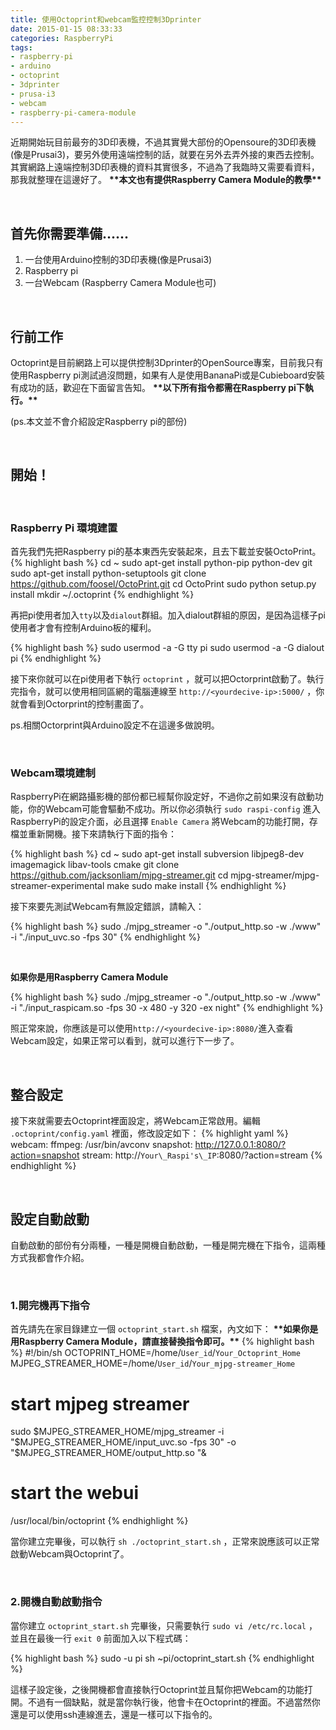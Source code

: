 ```yaml
---
title: 使用Octoprint和webcam監控控制3Dprinter
date: 2015-01-15 08:33:33
categories: RaspberryPi
tags:
- raspberry-pi
- arduino
- octoprint
- 3dprinter
- prusa-i3
- webcam
- raspberry-pi-camera-module
---
```

近期開始玩目前最夯的3D印表機，不過其實覺大部份的Opensoure的3D印表機(像是Prusai3)，要另外使用遠端控制的話，就要在另外去弄外接的東西去控制。其實網路上遠端控制3D印表機的資料其實很多，不過為了我臨時又需要看資料，那我就整理在這邊好了。
**\*\*本文也有提供Raspberry Camera Module的教學\*\***

<br>

## 首先你需要準備......
1. 一台使用Arduino控制的3D印表機(像是Prusai3)
2. Raspberry pi
3. 一台Webcam (Raspberry Camera Module也可)

<br>

## 行前工作
Octoprint是目前網路上可以提供控制3Dprinter的OpenSource專案，目前我只有使用Raspberry pi測試過沒問題，如果有人是使用BananaPi或是Cubieboard安裝有成功的話，歡迎在下面留言告知。
**\*\*以下所有指令都需在Raspberry pi下執行。\*\***

(ps.本文並不會介紹設定Raspberry pi的部份)


<br>

## 開始！

<br>

### Raspberry Pi 環境建置
首先我們先把Raspberry pi的基本東西先安裝起來，且去下載並安裝OctoPrint。
{% highlight bash %}
cd ~
sudo apt-get install python-pip python-dev git
sudo apt-get install python-setuptools
git clone https://github.com/foosel/OctoPrint.git
cd OctoPrint
sudo python setup.py install
mkdir ~/.octoprint
{% endhighlight %}

再把pi使用者加入`tty`以及`dialout`群組。加入dialout群組的原因，是因為這樣子pi使用者才會有控制Arduino板的權利。

{% highlight bash %}
sudo usermod -a -G tty pi
sudo usermod -a -G dialout pi
{% endhighlight %}

接下來你就可以在pi使用者下執行 `octoprint` ，就可以把Octorprint啟動了。執行完指令，就可以使用相同區網的電腦連線至 `http://<yourdecive-ip>:5000/` ，你就會看到Octorprint的控制畫面了。

ps.相關Octorprint與Arduino設定不在這邊多做說明。

<br>

### Webcam環境建制

RaspberryPi在網路攝影機的部份都已經幫你設定好，不過你之前如果沒有啟動功能，你的Webcam可能會驅動不成功。所以你必須執行 `sudo raspi-config` 進入RaspberryPi的設定介面，必且選擇 `Enable Camera` 將Webcam的功能打開，存檔並重新開機。接下來請執行下面的指令：

{% highlight bash %}
cd ~
sudo apt-get install subversion libjpeg8-dev imagemagick libav-tools cmake
git clone https://github.com/jacksonliam/mjpg-streamer.git
cd mjpg-streamer/mjpg-streamer-experimental
make
sudo make install
{% endhighlight %}

接下來要先測試Webcam有無設定錯誤，請輸入：

{% highlight bash %}
sudo ./mjpg_streamer -o "./output_http.so -w ./www" -i "./input_uvc.so -fps 30" 
{% endhighlight %}

<br>

**如果你是用Raspberry Camera Module**

{% highlight bash %}
sudo ./mjpg_streamer -o "./output_http.so -w ./www" -i "./input_raspicam.so -fps 30 -x 480 -y 320 -ex night" 
{% endhighlight %}

照正常來說，你應該是可以使用`http://<yourdecive-ip>:8080/`進入查看Webcam設定，如果正常可以看到，就可以進行下一步了。

<br>

## 整合設定

接下來就需要去Octoprint裡面設定，將Webcam正常啟用。編輯 `.octoprint/config.yaml` 裡面，修改設定如下：
{% highlight yaml %}
webcam:
ffmpeg: /usr/bin/avconv
snapshot: http://127.0.0.1:8080/?action=snapshot
stream: http://`Your\_Raspi's\_IP`:8080/?action=stream
{% endhighlight %}

<br>

## 設定自動啟動

自動啟動的部份有分兩種，一種是開機自動啟動，一種是開完機在下指令，這兩種方式我都會作介紹。

<br>

### 1.開完機再下指令

首先請先在家目錄建立一個 `octoprint_start.sh` 檔案，內文如下：
**\*\*如果你是用Raspberry Camera Module，請直接替換指令即可。\*\***
{% highlight bash %}
#!/bin/sh
OCTOPRINT_HOME=/home/`User_id`/`Your_Octoprint_Home`
MJPEG\_STREAMER\_HOME=/home/`User_id`/`Your_mjpg-streamer_Home`

# start mjpeg streamer
sudo $MJPEG_STREAMER_HOME/mjpg_streamer -i "$MJPEG_STREAMER_HOME/input_uvc.so -fps 30" -o "$MJPEG_STREAMER_HOME/output_http.so "&

# start the webui
/usr/local/bin/octoprint
{% endhighlight %}

當你建立完畢後，可以執行 `sh ./octoprint_start.sh` ，正常來說應該可以正常啟動Webcam與Octoprint了。 

<br>

### 2.開機自動啟動指令

當你建立 `octoprint_start.sh` 完畢後，只需要執行 `sudo vi /etc/rc.local` ，並且在最後一行 `exit 0` 前面加入以下程式碼：

{% highlight bash %}
sudo -u pi sh ~pi/octoprint_start.sh
{% endhighlight %}

這樣子設定後，之後開機都會直接執行Octoprint並且幫你把Webcam的功能打開。不過有一個缺點，就是當你執行後，他會卡在Octoprint的裡面。不過當然你還是可以使用ssh連線進去，還是一樣可以下指令的。
